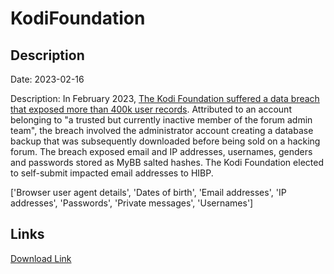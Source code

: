 # KodiFoundation

## Description

Date: 2023-02-16

Description:
In February 2023, <a href="https://www.bleepingcomputer.com/news/security/kodi-discloses-data-breach-after-forum-database-for-sale-online/" target="_blank" rel="noopener">The Kodi Foundation suffered a data breach that exposed more than 400k user records</a>. Attributed to an account belonging to &quot;a trusted but currently inactive member of the forum admin team&quot;, the breach involved the administrator account creating a database backup that was subsequently downloaded before being sold on a hacking forum. The breach exposed email and IP addresses, usernames, genders and passwords stored as MyBB salted hashes. The Kodi Foundation elected to self-submit impacted email addresses to HIBP.


['Browser user agent details', 'Dates of birth', 'Email addresses', 'IP addresses', 'Passwords', 'Private messages', 'Usernames']

## Links

[Download Link](https://link-to.net/1229997/477.4394022026619/dynamic/?r=aHR0cHM6Ly93d3cubWVkaWFmaXJlLmNvbS92aWV3L2lPY0VIMnplWTMxUDduVy9rb2RpLnR2L2ZpbGU=)